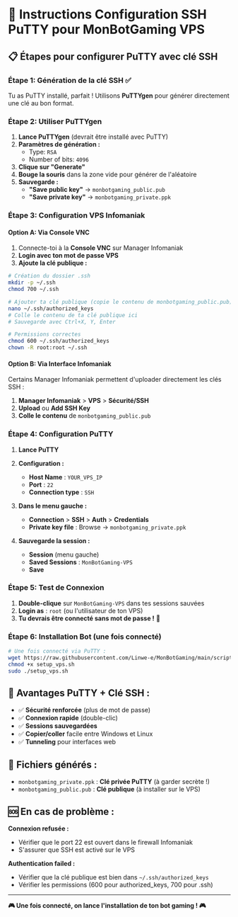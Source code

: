# 🔑 Instructions Configuration SSH PuTTY pour MonBotGaming VPS

## 📋 **Étapes pour configurer PuTTY avec clé SSH**

### **Étape 1: Génération de la clé SSH** ✅

Tu as PuTTY installé, parfait ! Utilisons **PuTTYgen** pour générer directement une clé au bon format.

### **Étape 2: Utiliser PuTTYgen**

1. **Lance PuTTYgen** (devrait être installé avec PuTTY)
2. **Paramètres de génération :**
   - Type: `RSA`
   - Number of bits: `4096`
3. **Clique sur "Generate"**
4. **Bouge la souris** dans la zone vide pour générer de l'aléatoire
5. **Sauvegarde :**
   - **"Save public key"** → `monbotgaming_public.pub`
   - **"Save private key"** → `monbotgaming_private.ppk`

### **Étape 3: Configuration VPS Infomaniak**

#### **Option A: Via Console VNC**
1. Connecte-toi à la **Console VNC** sur Manager Infomaniak
2. **Login avec ton mot de passe VPS**
3. **Ajoute la clé publique :**

```bash
# Création du dossier .ssh
mkdir -p ~/.ssh
chmod 700 ~/.ssh

# Ajouter ta clé publique (copie le contenu de monbotgaming_public.pub)
nano ~/.ssh/authorized_keys
# Colle le contenu de ta clé publique ici
# Sauvegarde avec Ctrl+X, Y, Enter

# Permissions correctes
chmod 600 ~/.ssh/authorized_keys
chown -R root:root ~/.ssh
```

#### **Option B: Via Interface Infomaniak** 
Certains Manager Infomaniak permettent d'uploader directement les clés SSH :
1. **Manager Infomaniak** > **VPS** > **Sécurité/SSH**
2. **Upload** ou **Add SSH Key**
3. **Colle le contenu** de `monbotgaming_public.pub`

### **Étape 4: Configuration PuTTY**

1. **Lance PuTTY**
2. **Configuration :**
   - **Host Name** : `YOUR_VPS_IP`
   - **Port** : `22`
   - **Connection type** : `SSH`

3. **Dans le menu gauche :**
   - **Connection** > **SSH** > **Auth** > **Credentials**
   - **Private key file** : Browse → `monbotgaming_private.ppk`

4. **Sauvegarde la session :**
   - **Session** (menu gauche)
   - **Saved Sessions** : `MonBotGaming-VPS`
   - **Save**

### **Étape 5: Test de Connexion**

1. **Double-clique** sur `MonBotGaming-VPS` dans tes sessions sauvées
2. **Login as** : `root` (ou l'utilisateur de ton VPS)
3. **Tu devrais être connecté sans mot de passe !** 🎉

### **Étape 6: Installation Bot (une fois connecté)**

```bash
# Une fois connecté via PuTTY :
wget https://raw.githubusercontent.com/Linwe-e/MonBotGaming/main/scripts/setup_vps.sh
chmod +x setup_vps.sh
sudo ./setup_vps.sh
```

## 🎯 **Avantages PuTTY + Clé SSH :**

- ✅ **Sécurité renforcée** (plus de mot de passe)
- ✅ **Connexion rapide** (double-clic)
- ✅ **Sessions sauvegardées**
- ✅ **Copier/coller** facile entre Windows et Linux
- ✅ **Tunneling** pour interfaces web

## 🔧 **Fichiers générés :**

- `monbotgaming_private.ppk` : **Clé privée PuTTY** (à garder secrète !)
- `monbotgaming_public.pub` : **Clé publique** (à installer sur le VPS)

## 🆘 **En cas de problème :**

**Connexion refusée :**
- Vérifier que le port 22 est ouvert dans le firewall Infomaniak
- S'assurer que SSH est activé sur le VPS

**Authentication failed :**
- Vérifier que la clé publique est bien dans `~/.ssh/authorized_keys`
- Vérifier les permissions (600 pour authorized_keys, 700 pour .ssh)

---

**🎮 Une fois connecté, on lance l'installation de ton bot gaming ! 🎮**
